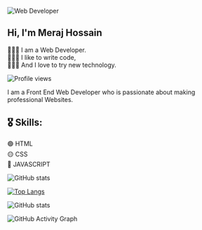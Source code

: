 ![Web Developer](https://scontent.fdac116-1.fna.fbcdn.net/v/t39.30808-6/277567854_367225715301492_3299273615337335776_n.jpg?_nc_cat=106&ccb=1-7&_nc_sid=e3f864&_nc_eui2=AeHY1czJUXQ3tsTTlPUQFwQUZual2RVBJslm5qXZFUEmyZJFc8fB4CZF9xdmDyB17iWtHNqhOuVri4lqgGMjIoBw&_nc_ohc=cNqWQHqTN-EAX_uTUmT&tn=I-AC6kGCjPRCzhld&_nc_ht=scontent.fdac116-1.fna&oh=00_AT-8fqC7pDVaQrf68TM8JUpirjBAOCVbBxUd0zsVRuepUw&oe=62AE2442)
## Hi, I'm Meraj Hossain
<p>
  👨🏻‍💻 I am a Web Developer. <br>
  👨🏻‍💻 I like to write code, <br>
  👨🏻‍💻 And I love to try new technology.
</p>

![Profile views](https://gpvc.arturio.dev/MerajHossain0)

I am a Front End Web Developer who is passionate about making professional Websites.

## 🎖️ Skills:
🟢 HTML <br>
🟡 CSS <br>
🔴 JAVASCRIPT

![GitHub stats](https://github-readme-stats.vercel.app/api?username=MerajHossain0&show_icons=true) 


[![Top Langs](https://github-readme-stats.vercel.app/api/top-langs/?username=MerajHossain0)](https://github.com/anuraghazra/github-readme-stats)

![GitHub stats](https://github-readme-stats.vercel.app/api?username=MerajHossain0&show_icons=true)  

![GitHub Activity Graph](https://activity-graph.herokuapp.com/graph?username=MerajHossain0)  

  
